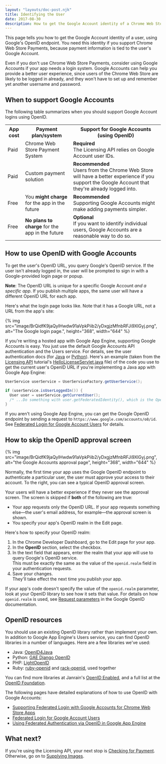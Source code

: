 ```yaml
---
layout: "layouts/doc-post.njk"
title: Identifying the User
date: 2017-08-30
description: How to get the Google Account identity of a Chrome Web Store user.
---
```


This page tells you how to get the Google Account identity of a user, using Google's OpenID
endpoint. You need this identity if you support Chrome Web Store Payments, because payment
information is tied to the user's Google Account.

Even if you don't use Chrome Web Store Payments, consider using Google Accounts if your app needs a
login system. Google Accounts can help you provide a better user experience, since users of the
Chrome Web Store are likely to be logged in already, and they won't have to set up and remember yet
another username and password.

## When to support Google Accounts

The following table summarizes when you should support Google Account logins using OpenID.

<table><tbody><tr><th>App cost</th><th>Payment plan/system</th><th>Support for Google Accounts (using OpenID)</th></tr><tr><td>Paid</td><td>Chrome Web Store Payment System</td><td><b>Required</b><br>The Licensing API relies on Google Account user IDs.</td></tr><tr><td>Paid</td><td>Custom payment solution</td><td><b>Recommended</b><br>Users from the Chrome Web Store will have a better experience if you support the Google Account that they're already logged into.</td></tr><tr><td>Free</td><td>You <b>might charge</b> for the app in the future</td><td><b>Recommended</b><br>Supporting Google Accounts might make adding payments simpler.</td></tr><tr><td>Free</td><td><b>No plans to charge</b> for the app in the future</td><td><b>Optional</b><br>If you want to identify individual users, Google Accounts are a reasonable way to do so.</td></tr></tbody></table>

## How to use OpenID with Google Accounts

To get the user's OpenID URL, you query Google's OpenID service. If the user isn't already logged
in, the user will be prompted to sign in with a Google-provided login page or popup.

<div class="aside aside--note"><b>Note</b>: The OpenID URL is unique for a specific Google Account <em>and a specific app</em>. If you publish multiple apps, the same user will have a different OpenID URL for each app.</div>

Here's what the login page looks like. Note that it has a Google URL, not a URL from the app's site:

{% img src="image/BrQidfK9jaQyIHwdw91aVpkPiib2/yDxgjzMfnbRFJi9XlGyj.png", 
       alt="The Google login page.", height="368", width="644" %}

If you're writing a hosted app with Google App Engine, supporting Google Accounts is easy. You just
use the default Google Accounts API authentication and the Users service. For details, see the user
authentication docs (for [Java][1] or [Python][2]). Here's an example (taken from the [Licensing
API][3] tutorial's [HelloLicenseServlet.java][4] file) of the code you use to get the current user's
OpenID URL if you're implementing a Java app with Google App Engine:

```java
UserService userService = UserServiceFactory.getUserService();

if (userService.isUserLoggedIn()) {
  User user = userService.getCurrentUser();
  /* ...Do something with user.getFederatedIdentity(), which is the OpenID URL. */
}
```

If you aren't using Google App Engine, you can get the Google OpenID endpoint by sending a request
to `https://www.google.com/accounts/o8/id`. See [Federated Login for Google Account Users][5] for
details.

## How to skip the OpenID approval screen

{% img src="image/BrQidfK9jaQyIHwdw91aVpkPiib2/yDxgjzMfnbRFJi9XlGyj.png", alt="the Google Accounts approval page", height="368", width="644" %}

Normally, the first time your app uses the
Google OpenID endpoint to authenticate a particular user, the user must approve your access to their
account. To the right, you can see a typical OpenID approval screen.

Your users will have a better experience if they never see the approval screen. The screen is
skipped if **both** of the following are true:

* Your app requests only the OpenID URL. If your app requests something else—the user's
  email address, for example—the approval screen is shown.
* You specify your app's OpenID realm in the Edit page.

Here's how to specify your OpenID realm:

1.  In the Chrome Developer Dashboard, go to the Edit page for your app.
2.  In the **OpenID** section, select the checkbox.
3.  In the text field that appears, enter the realm that your app will use to query Google's OpenID
    service.  
    This must be exactly the same as the value of the `openid.realm` field in your authentication
    requests.
4.  Save your changes.  
    They'll take effect the next time you publish your app.

If your app's code doesn't specify the value of the `openid.realm` parameter, look at your OpenID
library to see how it sets that value. For details on how `openid.realm` is used, see [Request
parameters][6] in the Google OpenID documentation.

## OpenID resources

You should use an existing OpenID library rather than implement your own. In addition to Google App
Engine's Users service, you can find OpenID libraries in a number of languages. Here are a few
libraries we've used:

- Java: [OpenID4Java][7]
- Python: [GAE Django OpenID][8]
- PHP: [LightOpenID][9]
- Ruby: [ruby-openid][10] and [rack-openid][11], used together

You can find more libraries at Janrain's [OpenID Enabled][12], and a full list at the [OpenID
Foundation][13].

The following pages have detailed explanations of how to use OpenID with Google Accounts:

- [Supporting Federated Login with Google Accounts for Chrome Web Store Apps][14]
- [Federated Login for Google Account Users][15]
- [Using Federated Authentication via OpenID in Google App Engine][16]

## What next?

If you're using the Licensing API, your next stop is [Checking for Payment][17]. Otherwise, go on to
[Supplying Images][18].

[1]: https://developers.google.com/appengine/docs/java/users/overview
[2]: https://developers.google.com/appengine/docs/python/users/overview
[3]: /docs/webstore/get_started
[4]:
  http://src.chromium.org/viewvc/chrome/trunk/src/chrome/common/extensions/docs/examples/apps/hello-java/HelloLicenseServlet.java
[5]: https://developers.google.com/accounts/docs/OpenID
[6]: https://developers.google.com/accounts/docs/OpenID#Parameters
[7]: http://code.google.com/p/openid4java/
[8]: http://code.google.com/p/google-app-engine-django-openid/
[9]: http://gitorious.org/lightopenid
[10]: http://rubyforge.org/projects/ruby-openid/
[11]: http://github.com/josh/rack-openid
[12]: http://www.janrain.com/openid-enabled
[13]: http://openid.net/developers/libraries/
[14]: /docs/webstore/authentication
[15]: https://developers.google.com/accounts/docs/OpenID
[16]: https://developers.google.com/appengine/articles/openid
[17]: /docs/webstore/check_for_payment
[18]: /docs/webstore/images
